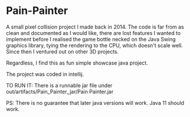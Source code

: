 Pain-Painter
============

A small pixel collision project I made back in 2014. The code is far from as clean and documented as I would like, 
there are lost features I wanted to implement before I realised the game bottle necked on the Java Swing graphics library,
tying the rendering to the CPU, which doesn't scale well. Since then I ventured out on other 3D projects.

Regardless, I find this as fun simple showcase java project.    

The project was coded in intellij.



TO RUN IT:
There is a runnable jar file under out/artifacts/Pain_Painter_jar/Pain Painter.jar

PS: There is no guarantee that later java versions will work. Java 11 should work.